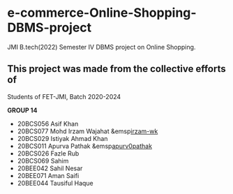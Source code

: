 # e-commerce-Online-Shopping-DBMS-project

JMI B.tech(2022) Semester IV DBMS project on Online Shopping.

## **This project was made from the collective efforts of**

Students of FET-JMI, Batch 2020-2024

**GROUP 14**
- 20BCS056 Asif Khan
- 20BCS077 Mohd Irzam Wajahat      &emsp[irzam-wk](https://github.com/irzam-wk)
- 20BCS029 Istiyak Ahmad Khan
- 20BCS011 Apurva Pathak           &emsp[apurv0pathak](https://github.com/apurv0pathak)
- 20BCS026 Fazle Rub
- 20BCS069 Sahim
- 20BEE042 Sahil Nesar
- 20BEE071 Aman Saifi
- 20BEE044 Tausiful Haque
